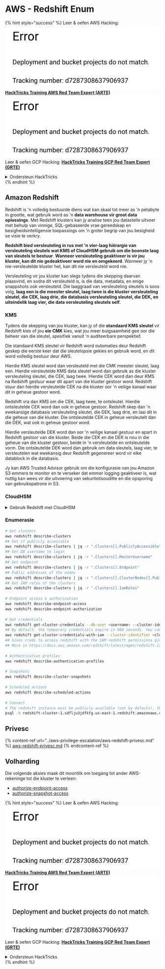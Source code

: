 # AWS - Redshift Enum

{% hint style="success" %}
Leer & oefen AWS Hacking:<img src="../../../.gitbook/assets/image (1) (1).png" alt="" data-size="line">[**HackTricks Training AWS Red Team Expert (ARTE)**](https://training.hacktricks.xyz/courses/arte)<img src="../../../.gitbook/assets/image (1) (1).png" alt="" data-size="line">\
Leer & oefen GCP Hacking: <img src="../../../.gitbook/assets/image (2).png" alt="" data-size="line">[**HackTricks Training GCP Red Team Expert (GRTE)**<img src="../../../.gitbook/assets/image (2).png" alt="" data-size="line">](https://training.hacktricks.xyz/courses/grte)

<details>

<summary>Ondersteun HackTricks</summary>

* Kyk na die [**subskripsie planne**](https://github.com/sponsors/carlospolop)!
* **Sluit aan by die** 💬 [**Discord groep**](https://discord.gg/hRep4RUj7f) of die [**telegram groep**](https://t.me/peass) of **volg** ons op **Twitter** 🐦 [**@hacktricks\_live**](https://twitter.com/hacktricks\_live)**.**
* **Deel hacking truuks deur PRs in te dien na die** [**HackTricks**](https://github.com/carlospolop/hacktricks) en [**HackTricks Cloud**](https://github.com/carlospolop/hacktricks-cloud) github repos.

</details>
{% endhint %}

## Amazon Redshift

Redshift is 'n volledig bestuurde diens wat kan skaal tot meer as 'n petabyte in grootte, wat gebruik word as 'n **data warehouse vir groot data oplossings**. Met Redshift klusters kan jy analise teen jou datastelle uitvoer met behulp van vinnige, SQL-gebaseerde vrae gereedskap en besigheidsintelligensie toepassings om 'n groter begrip van jou besigheid se visie te verkry.

**Redshift bied versleuteling in rus met 'n vier-laag hiërargie van versleuteling sleutels wat KMS of CloudHSM gebruik om die boonste laag van sleutels te bestuur**. **Wanneer versleuteling geaktiveer is vir jou kluster, kan dit nie gedeaktiveer word nie en omgekeerd**. Wanneer jy 'n nie-versleutelde kluster het, kan dit nie versleuteld word nie.

Versleuteling vir jou kluster kan slegs tydens die skepping daarvan plaasvind, en sodra dit versleuteld is, is die data, metadata, en enige snappshots ook versleuteld. Die laaggraad van versleuteling sleutels is soos volg, **laag een is die meester sleutel, laag twee is die kluster versleuteling sleutel, die CEK, laag drie, die databasis versleuteling sleutel, die DEK, en uiteindelik laag vier, die data versleuteling sleutels self**.

### KMS

Tydens die skepping van jou kluster, kan jy of die **standaard KMS sleutel** vir Redshift kies of jou **eie CMK** kies, wat jou meer buigsaamheid gee oor die beheer van die sleutel, spesifiek vanuit 'n auditeerbare perspektief.

Die standaard KMS sleutel vir Redshift word outomaties deur Redshift geskep die eerste keer dat die sleutelopsie gekies en gebruik word, en dit word volledig bestuur deur AWS.

Hierdie KMS sleutel word dan versleuteld met die CMK meester sleutel, laag een. Hierdie versleutelde KMS data sleutel word dan gebruik as die kluster versleuteling sleutel, die CEK, laag twee. Hierdie CEK word dan deur KMS na Redshift gestuur waar dit apart van die kluster gestoor word. Redshift stuur dan hierdie versleutelde CEK na die kluster oor 'n veilige kanaal waar dit in geheue gestoor word.

Redshift vra dan KMS om die CEK, laag twee, te ontsleutel. Hierdie ontsleutelde CEK word dan ook in geheue gestoor. Redshift skep dan 'n ewekansige databasis versleuteling sleutel, die DEK, laag drie, en laai dit in die geheue van die kluster. Die ontsleutelde CEK in geheue versleutelt dan die DEK, wat ook in geheue gestoor word.

Hierdie versleutelde DEK word dan oor 'n veilige kanaal gestuur en apart in Redshift gestoor van die kluster. Beide die CEK en die DEK is nou in die geheue van die kluster gestoor, beide in 'n versleutelde en ontsleutelde vorm. Die ontsleutelde DEK word dan gebruik om data sleutels, laag vier, te versleutelen wat ewekansig deur Redshift gegenereer word vir elke datablock in die databasis.

Jy kan AWS Trusted Advisor gebruik om die konfigurasie van jou Amazon S3 emmers te monitor en te verseker dat emmer logging geaktiveer is, wat nuttig kan wees vir die uitvoering van sekuriteitsouditte en die opsporing van gebruikspatrone in S3.

### CloudHSM

<details>

<summary>Gebruik Redshift met CloudHSM</summary>

Wanneer jy met CloudHSM werk om jou versleuteling uit te voer, moet jy eers 'n vertroude verbinding tussen jou HSM kliënt en Redshift opstel terwyl jy kliënt- en bediener sertifikate gebruik.

Hierdie verbinding is nodig om veilige kommunikasie te bied, wat toelaat dat versleuteling sleutels tussen jou HSM kliënt en jou Redshift klusters gestuur kan word. Met 'n ewekansig gegenereerde private en publieke sleutel paar, skep Redshift 'n publieke kliënt sertifikaat, wat versleuteld en deur Redshift gestoor word. Dit moet afgelaai en geregistreer word by jou HSM kliënt, en aan die regte HSM partisie toegeken word.

Jy moet dan Redshift konfigureer met die volgende besonderhede van jou HSM kliënt: die HSM IP adres, die HSM partisie naam, die HSM partisie wagwoord, en die publieke HSM bediener sertifikaat, wat deur CloudHSM met 'n interne meester sleutel versleuteld is. Sodra hierdie inligting verskaf is, sal Redshift bevestig en verifieer dat dit kan aansluit en toegang tot die ontwikkelingspartisie kan verkry.

As jou interne sekuriteitsbeleide of bestuurbeheer vereis dat jy sleutelrotasie moet toepas, dan is dit moontlik met Redshift wat jou in staat stel om versleuteling sleutels vir versleutelde klusters te roteer, maar jy moet bewus wees dat tydens die sleutelrotasie proses, dit 'n kluster vir 'n baie kort tydperk van tyd onbeskikbaar sal maak, en dit is dus die beste om sleutels slegs te roteer soos en wanneer jy moet, of as jy voel dat hulle moontlik gecompromitteer is.

Tydens die rotasie, sal Redshift die CEK vir jou kluster en vir enige rugsteun van daardie kluster roteer. Dit sal 'n DEK vir die kluster roteer, maar dit is nie moontlik om 'n DEK vir die snappshots wat in S3 gestoor is en met die DEK versleuteld is, te roteer nie. Dit sal die kluster in 'n toestand van 'sleutels roteer' plaas totdat die proses voltooi is wanneer die status weer 'beskikbaar' sal wees.

</details>

### Enumerasie
```bash
# Get clusters
aws redshift describe-clusters
## Get if publicly accessible
aws redshift describe-clusters | jq -r ".Clusters[].PubliclyAccessible"
## Get DB username to login
aws redshift describe-clusters | jq -r ".Clusters[].MasterUsername"
## Get endpoint
aws redshift describe-clusters | jq -r ".Clusters[].Endpoint"
## Public addresses of the nodes
aws redshift describe-clusters | jq -r ".Clusters[].ClusterNodes[].PublicIPAddress"
## Get IAM roles of the clusters
aws redshift describe-clusters | jq -r ".Clusters[].IamRoles"

# Endpoint access & authorization
aws redshift describe-endpoint-access
aws redshift describe-endpoint-authorization

# Get credentials
aws redshift get-cluster-credentials --db-user <username> --cluster-identifier <cluster-id>
## By default, the temporary credentials expire in 900 seconds. You can optionally specify a duration between 900 seconds (15 minutes) and 3600 seconds (60 minutes).
aws redshift get-cluster-credentials-with-iam --cluster-identifier <cluster-id>
## Gives creds to access redshift with the IAM redshift permissions given to the current AWS account
## More in https://docs.aws.amazon.com/redshift/latest/mgmt/redshift-iam-access-control-identity-based.html

# Authentication profiles
aws redshift describe-authentication-profiles

# Snapshots
aws redshift describe-cluster-snapshots

# Scheduled actions
aws redshift describe-scheduled-actions

# Connect
# The redshift instance must be publicly available (not by default), the sg need to allow inbounds connections to the port and you need creds
psql -h redshift-cluster-1.sdflju3jdfkfg.us-east-1.redshift.amazonaws.com -U admin -d dev -p 5439
```
## Privesc

{% content-ref url="../aws-privilege-escalation/aws-redshift-privesc.md" %}
[aws-redshift-privesc.md](../aws-privilege-escalation/aws-redshift-privesc.md)
{% endcontent-ref %}

## Volharding

Die volgende aksies maak dit moontlik om toegang tot ander AWS-rekeninge tot die kluster te verleen:

* [authorize-endpoint-access](https://docs.aws.amazon.com/cli/latest/reference/redshift/authorize-endpoint-access.html)
* [authorize-snapshot-access](https://docs.aws.amazon.com/cli/latest/reference/redshift/authorize-snapshot-access.html)

{% hint style="success" %}
Leer & oefen AWS Hacking:<img src="../../../.gitbook/assets/image (1) (1).png" alt="" data-size="line">[**HackTricks Training AWS Red Team Expert (ARTE)**](https://training.hacktricks.xyz/courses/arte)<img src="../../../.gitbook/assets/image (1) (1).png" alt="" data-size="line">\
Leer & oefen GCP Hacking: <img src="../../../.gitbook/assets/image (2).png" alt="" data-size="line">[**HackTricks Training GCP Red Team Expert (GRTE)**<img src="../../../.gitbook/assets/image (2).png" alt="" data-size="line">](https://training.hacktricks.xyz/courses/grte)

<details>

<summary>Ondersteun HackTricks</summary>

* Kyk na die [**subskripsieplanne**](https://github.com/sponsors/carlospolop)!
* **Sluit aan by die** 💬 [**Discord-groep**](https://discord.gg/hRep4RUj7f) of die [**telegram-groep**](https://t.me/peass) of **volg** ons op **Twitter** 🐦 [**@hacktricks\_live**](https://twitter.com/hacktricks\_live)**.**
* **Deel hacking truuks deur PRs in te dien na die** [**HackTricks**](https://github.com/carlospolop/hacktricks) en [**HackTricks Cloud**](https://github.com/carlospolop/hacktricks-cloud) github repos.

</details>
{% endhint %}
